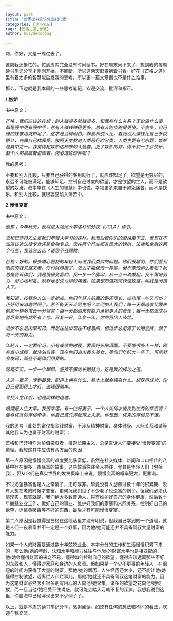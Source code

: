 ```yaml
---

layout: post
title: "每周读书笔记分享#第2周"
categories: [读书笔记]
tags: [芒格之道,智慧]
author: busydecoding
  
---
```


嗨，你好，又是一周过去了。

这周我还挺忙的，忙到周内完全没有时间读书。好在周末闲下来了，想到我的每周读书笔记分享才刚刚开始，不能断，所以这两天赶紧抱着书看。好在《芒格之道》里有着太多的智慧能启发我的思考，所以更一篇文章倒也不是什么难事。

那么，下边就是我本周的一些思考笔记，欢迎交流、批评和指正。

**1.嫉妒**

书中原文：

*芒格：我们应该这样想：别人赚得多就赚得多，和我有什么关系？无论做什么事，都是强中更有强中手，总有人赚钱赚得更多，总有人跑步跑得更快。不贪多，自己赚的钱够用就知足了，这才是活得明白。非要和别人比，看到别人赚钱比自己多就眼红，纯属自己找罪受。按照天主教对人类恶行的分类，人类主要有七宗罪，嫉妒是其中之一。我觉得犯嫉妒这种罪的人最蠢。犯了嫉妒的罪，得不到一丁点快乐，整个人都被痛苦包围着，何必遭这份罪呢？*

我的思考：

不要和别人比较，只要自己获得的够用就行了，就应该知足了。欲望是无穷尽的，永远不可能被满足，能够知足、控制自己过度的欲望，才是欲望的主人，而不是欲望的奴隶。叔本华在《人生的智慧》中也说，幸福更多来自于避免痛苦，而不是快乐。和别人比较，就很容易陷入痛苦中。

**2.慢慢变富**

书中原文：

*股东；今年秋天，我将进入加州大学洛杉矶分校（UCLA）读书。*

*您和巴菲特先生是我们年轻人学习的榜样。我想沿着你们的道路走下去，但现在不知道该选法律专业还是金融专业。您在两个行业都有很大的建树，法律和金融这两个行业，我该怎么选？请您不吝赐教。*

*芒格：好的。很多雄心勃勃的年轻人问过我们类似的问题。你们很聪明，你们看到眼前的我又富又老，你们就琢磨了，怎么才能像他一样富，但不像他那么老呢？我总是告诉你们，我是慢慢变富的。我一步一个脚印、从一点一滴做起。我不懈地努力、耐心地积蓄、默默地忍受亏损的痛苦。如果想知道如何快速致富，问我是问错人了。*

*我知道，按我的方法一定能成。你们年轻人前面的路还很长，成功慢一些又何妨？正好用来消磨时间了。总不能天天斗地主吧？欢迎加入我们：每一天都追求比醒来的那一刻多增长一分智慧；每一天都追求有能力承担更大的责任；每一天都追求尽善尽美地完成所有工作。日复一日，年复一年，你终将出人头地。*

*进步不总是肉眼可见，而是往往出现在不经意间，但进步总是源于长期坚持，源于每一天的努力。*

*年轻人，一定要牢记，小有成绩的时候，要保持头脑清醒。不要像很多人一样，刚有点小成绩，就沾沾自喜。现在你们追求香车美女，等你们年纪大一些了，可能就会发现，那些不是你们想要的。*

*踏踏实实，一步一个脚印，坚持不懈地长期努力，这是我的成功之道。*

*人这一辈子，活到最后，配得上拥有什么，基本上就会拥有什么。想获得成功，你自己得配得上才行。道理很简单。*

*寻找人生伴侣，也是同样的道理。*

*婚姻是人生大事。我很幸运，有一位好妻子。一个人如何才能找到优秀的伴侣呢？要与优秀的伴侣牵手，你自己首先得配得上人家。你想想，优秀的伴侣又不傻。*

我的思考（此处的富仅指金钱财富，不涉及精神财富、身体健康、人际关系和谐等其他我认为也属于财富的财富）：

芒格和巴菲特作为价值投资者，推崇长期主义，总是告诉人们要接受“慢慢变富”的道理。我想这其中应该有两方面的原因：

第一点原因是慢慢变富的难度要比暴富低。虽然在社交媒体、新闻和口口相传的八卦中存在很多一夜暴富的故事，这些故事往往令人神往，尤其是年轻人们（包括我），但从它们在真实世界的发生概率上来说，慢慢变富的概率更大，更靠谱。

不过渴望暴富也是人之常情了，无可厚非。毕竟没有人想熬过数十年的积累期、没有人想在老的时候才变富，更何况我们见了不少老了也没富的例子。但我们必须认清现实，现实就是，我们绝大多数普通人，只有维护好自己的身体健康，然后数十年兢兢业业工作、做好自己的事业、维护好我们的家庭和人际关系，控制好自己的欲望，远离黄赌毒等不好的东西，最后才有可能慢慢变富。

第二点原因是我觉得是芒格在这段话里并没有明说，但我自己学到的一个道理，就是人们一夜暴富并不一定是一个好事，因为他/她可能还并不具备驾驭大量财富的能力。

如果一个人的财富是通过数十年兢兢业业、本本分分的工作和生活慢慢积累下来的，那么他/她的年龄、认知水平和能力往往与他/她的财富水平也是相匹配的，他/她会懂得财富的来之不易，懂得如何控制自己的欲望，懂得应该远离那些不好的东西和人，懂得对家庭和身边的人负责。但如果是一个少不更事的年轻人，在很短的时间内获得了大量的财富，那他/她的阅历、人生经历还太少，还不能让他/她懂得控制欲望，远离烂人和烂事儿，那他/她就还不具备驾驭这笔财富的能力。因为这笔财富必然吸引很多别有用心的人向他/她聚集，诸多的欲望之花向他/她绽放，而一旦当他/她经受不住诱惑，就可能会踏入万劫不复的深渊。我想我说到这里，你脑海中已经浮现出来不少例子了。

以上，就是本周的读书笔记分享，感谢阅读。如您有任何的想法和不同的看法，欢迎与我交流。
